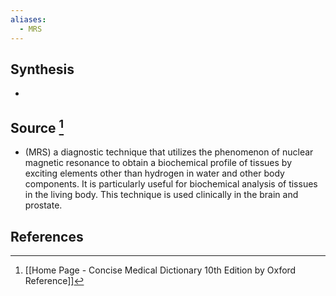 ```yaml
---
aliases:
  - MRS
---
```

## Synthesis
- 
## Source [^1]
- (MRS) a diagnostic technique that utilizes the phenomenon of nuclear magnetic resonance to obtain a biochemical profile of tissues by exciting elements other than hydrogen in water and other body components. It is particularly useful for biochemical analysis of tissues in the living body. This technique is used clinically in the brain and prostate.
## References

[^1]: [[Home Page - Concise Medical Dictionary 10th Edition by Oxford Reference]]